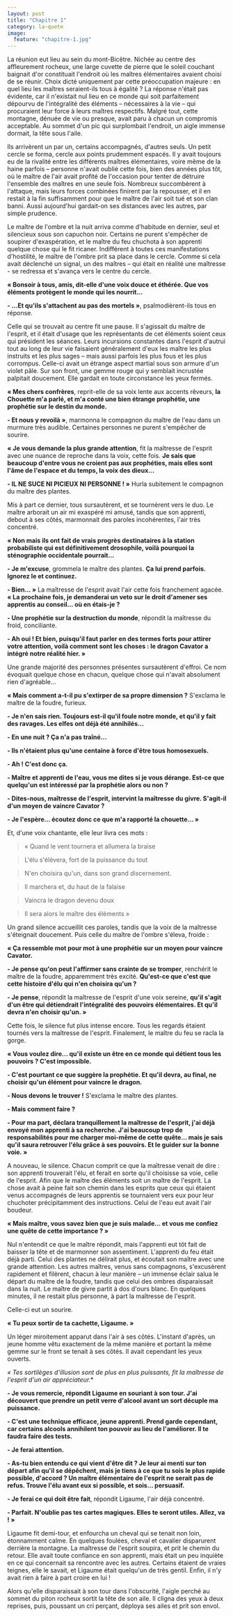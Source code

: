 ```yaml
---
layout: post
title: "Chapitre 1"
category: la-quete
image:
  feature: "chapitre-1.jpg"
---
```


La réunion eut lieu au sein du mont-Bicêtre. Nichée au centre des affleurement rocheux, une large cuvette de pierre que le soleil couchant baignait d'or constituait l'endroit où les maîtres élémentaires avaient choisi de se réunir. Choix dicté uniquement par cette préoccupation majeure : en quel lieu les maîtres seraient-ils tous à égalité ? La réponse n'était pas évidente, car il n'existait nul lieu en ce monde qui soit parfaitement dépourvu de l'intégralité des éléments – nécessaires à la vie – qui procuraient leur force à leurs maîtres respectifs. Malgré tout, cette montagne, dénuée de vie ou presque, avait paru à chacun un compromis acceptable. Au sommet d'un pic qui surplombait l'endroit, un aigle immense dormait, la tête sous l'aile.

Ils arrivèrent un par un, certains accompagnés, d'autres seuls. Un petit cercle se forma, cercle aux points prudemment espacés. Il y avait toujours eu de la rivalité entre les différents maîtres élémentaires, voire même de la haine parfois – personne n'avait oublié cette fois, bien des années plus tôt, où le maître de l'air avait profité de l'occasion pour tenter de détruire l'ensemble des maîtres en une seule fois. Nombreux succombèrent à l'attaque, mais leurs forces combinées finirent par la repousser, et il en restait à la fin suffisamment pour que le maître de l'air soit tué et son clan banni. Aussi aujourd'hui gardait-on ses distances avec les autres, par simple prudence.

Le maître de l'ombre et la nuit arriva comme d'habitude en dernier, seul et silencieux sous son capuchon noir. Certains ne purent s'empêcher de soupirer d'exaspération, et le maître du feu chuchota à son apprenti quelque chose qui le fit ricaner. Indifférent à toutes ces manifestations d'hostilité, le maître de l'ombre prit sa place dans le cercle. Comme si cela avait déclenché un signal, un des maîtres – qui était en réalité une maîtresse - se redressa et s'avança vers le centre du cercle.

**« Bonsoir à tous, amis, dit-elle d'une voix douce et éthérée. Que vos éléments protègent le monde qui les nourrit...**

**\- ...Et qu'ils s'attachent au pas des mortels »**, psalmodièrent-ils tous en réponse.

Celle qui se trouvait au centre fit une pause. Il s'agissait du maître de l'esprit, et il était d'usage que les représentants de cet éléments soient ceux qui président les séances. Leurs incursions constantes dans l'esprit d'autrui tout au long de leur vie faisaient généralement d'eux les maître les plus instruits et les plus sages – mais aussi parfois les plus fous et les plus corrompus. Celle-ci avait un étrange aspect martial sous son armure d'un violet pâle. Sur son front, une gemme rouge qui y semblait incrustée palpitait doucement. Elle gardait en toute circonstance les yeux fermés.

**« Mes chers confrères**, reprit-elle de sa voix lente aux accents rêveurs, **la Chouette m'a parlé, et m'a conté une bien étrange prophétie, une prophétie sur le destin du monde.**

**\- Et nous y revoilà »**, marmonna le compagnon du maître de l'eau dans un murmure très audible. Certaines personnes ne purent s'empêcher de sourire.

**« Je vous demande la plus grande attention**, fit la maîtresse de l'esprit avec une nuance de reproche dans la voix, cette fois. **Je sais que beaucoup d'entre vous ne croient pas aux prophéties, mais elles sont l'âme de l'espace et du temps, la voix des dieux...**

**\- IL NE SUCE NI PICIEUX NI PERSONNE ! »** Hurla subitement le compagnon du maître des plantes.

Mis à part ce dernier, tous sursautèrent, et se tournèrent vers le duo. Le maître arborait un air mi exaspéré mi amusé, tandis que son apprenti, debout à ses côtés, marmonnait des paroles incohérentes, l'air très concentré.

**« Non mais ils ont fait de vrais progrès destinataires à la station probabiliste qui est définitivement drosophile, voilà pourquoi la sténographie occidentale pourrait...**

**\- Je m'excuse**, grommela le maître des plantes. **Ça lui prend parfois. Ignorez le et continuez.**

**\- Bien... »** La maîtresse de l'esprit avait l'air cette fois franchement agacée. **« La prochaine fois, je demanderai un veto sur le droit d'amener ses apprentis au conseil... où en étais-je ?**

**\- Une prophétie sur la destruction du monde**, répondit la maîtresse du froid, conciliante.

**\- Ah oui ! Et bien, puisqu'il faut parler en des termes forts pour attirer votre attention, voilà comment sont les choses : le dragon Cavator a intégré notre réalité hier. »**

Une grande majorité des personnes présentes sursautèrent d'effroi. Ce nom évoquait quelque chose en chacun, quelque chose qui n'avait absolument rien d'agréable...

**« Mais comment a-t-il pu s'extirper de sa propre dimension ?** S'exclama le maître de la foudre, furieux.

**\- Je n'en sais rien. Toujours est-il qu'il foule notre monde, et qu'il y fait des ravages. Les elfes ont déjà été annihilés...**

**\- En une nuit ? Ça n'a pas traîné...**

**\- Ils n'étaient plus qu'une centaine à force d'être tous homosexuels.**

**\- Ah ! C'est donc ça.**

**\- Maître et apprenti de l'eau, vous me dites si je vous dérange. Est-ce que quelqu'un est intéressé par la prophétie alors ou non ?**

**\- Dites-nous, maîtresse de l'esprit, intervint la maîtresse du givre. S'agit-il d'un moyen de vaincre Cavator ?**

**\- Je l'espère... écoutez donc ce que m'a rapporté la chouette... »**

Et, d'une voix chantante, elle leur livra ces mots :

> « Quand le vent tournera et allumera la braise

> L'élu s'élèvera, fort de la puissance du tout

> N'en choisira qu'un, dans son grand discernement.

> Il marchera et, du haut de la falaise

> Vaincra le dragon devenu doux

> Il sera alors le maître des éléments »

Un grand silence accueillit ces paroles, tandis que la voix de la maîtresse s'éteignait doucement. Puis celle du maître de l'ombre s'éleva, froide :

**« Ça ressemble mot pour mot à une prophétie sur un moyen pour vaincre Cavator.**

**\- Je pense qu'on peut l'affirmer sans crainte de se tromper**, renchérit le maître de la foudre, apparemment très excité. **Qu'est-ce que c'est que cette histoire d'élu qui n'en choisira qu'un ?**

**\- Je pense**, répondit la maîtresse de l'esprit d'une voix sereine, **qu'il s'agit d'un être qui détiendrait l'intégralité des pouvoirs élémentaires. Et qu'il devra n'en choisir qu'un. »**

Cette fois, le silence fut plus intense encore. Tous les regards étaient tournés vers la maîtresse de l'esprit. Finalement, le maître du feu se racla la gorge.

**« Vous voulez dire... qu'il existe un être en ce monde qui détient tous les pouvoirs ? C'est impossible.**

**\- C'est pourtant ce que suggère la prophétie. Et qu'il devra, au final, ne choisir qu'un élément pour vaincre le dragon.**

**\- Nous devons le trouver !** S'exclama le maître des plantes.

**\- Mais comment faire ?**

**\- Pour ma part, déclara tranquillement la maîtresse de l'esprit, j'ai déjà envoyé mon apprenti à sa recherche. J'ai beaucoup trop de responsabilités pour me charger moi-même de cette quête... mais je sais qu'il saura retrouver l'élu grâce à ses pouvoirs. Et le guider sur la bonne voie. »**

A nouveau, le silence. Chacun comprit ce que la maîtresse venait de dire : son apprenti trouverait l'élu, et ferait en sorte qu'il choisisse sa voie, celle de l'esprit. Afin que le maître des éléments soit un maître de l'esprit. La chose avait à peine fait son chemin dans les esprits que ceux qui étaient venus accompagnés de leurs apprentis se tournaient vers eux pour leur chuchoter précipitamment des instructions. Celui de l'eau eut avait l'air boudeur.

**« Mais maître, vous savez bien que je suis malade... et vous me confiez une quête de cette importance ? »**

Nul n'entendit ce que le maître répondit, mais l'apprenti eut tôt fait de baisser la tête et de marmonner son assentiment. L'apprenti du feu était déjà parti. Celui des plantes ne délirait plus, et écoutait son maître avec une grande attention. Les autres maîtres, venus sans compagnons, s'excusèrent rapidement et filèrent, chacun à leur manière – un immense éclair salua le départ du maître de la foudre, tandis que celui des ombres disparaissait dans la nuit. Le maître de givre partit à dos d'ours blanc. En quelques minutes, il ne restait plus personne, à part la maîtresse de l'esprit.

Celle-ci eut un sourire.

**« Tu peux sortir de ta cachette, Ligaume. »**

Un léger miroitement apparut dans l'air à ses côtés. L'instant d'après, un jeune homme vêtu exactement de la même manière et portant la même gemme sur le front se tenait à ses côtés. Il avait cependant les yeux ouverts.

*« Tes sortilèges d'illusion sont de plus en plus puissants, fit la maîtresse de l'esprit d'un air appréciateur.**

**\- Je vous remercie, répondit Ligaume en souriant à son tour. J'ai découvert que prendre un petit verre d'alcool avant un sort décuple ma puissance.**

**\- C'est une technique efficace, jeune apprenti. Prend garde cependant, car certains alcools annihilent ton pouvoir au lieu de l'améliorer. Il te faudra faire des tests.**

**\- Je ferai attention.**

**\- As-tu bien entendu ce qui vient d'être dit ? Je leur ai menti sur ton départ afin qu'il se dépêchent, mais je tiens à ce que tu sois le plus rapide possible, d'accord ? Un maître élémentaire de l'esprit ne serait pas de refus. Trouve l'élu avant eux si possible, et sois... persuasif.**

**\- Je ferai ce qui doit être fait**, répondit Ligaume, l'air déjà concentré.

**\- Parfait. N'oublie pas tes cartes magiques. Elles te seront utiles. Allez, va ! »**

Ligaume fit demi-tour, et enfourcha un cheval qui se tenait non loin, étonnamment calme. En quelques foulées, cheval et cavalier disparurent derrière la montagne. La maîtresse de l'esprit soupira, et prit le chemin du retour. Elle avait toute confiance en son apprenti, mais était un peu inquiète en ce qui concernait sa rencontre avec les autres. Certains étaient de vraies teignes, elle le savait, et Ligaume était quelqu'un de très gentil. Enfin, il n'y avait rien à faire à part croire en lui !

Alors qu'elle disparaissait à son tour dans l'obscurité, l'aigle perché au sommet du piton rocheux sortit la tête de son aile. Il cligna des yeux à deux reprises, puis, poussant un cri perçant, déploya ses ailes et prit son envol.